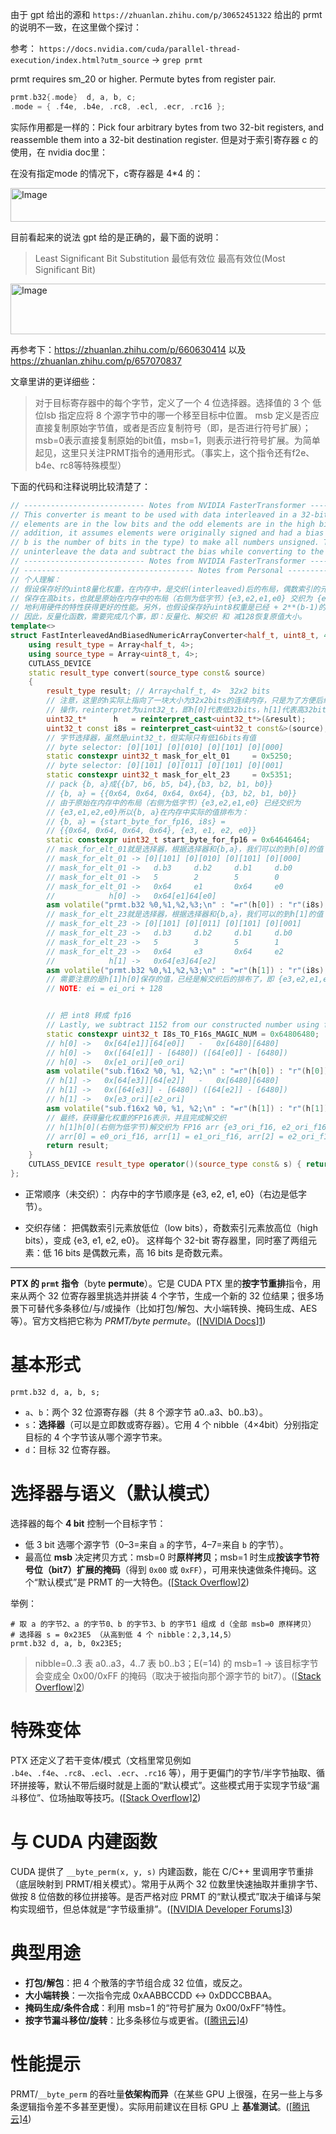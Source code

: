 
由于 gpt 给出的源和 `https://zhuanlan.zhihu.com/p/30652451322` 给出的 prmt 的说明不一致，在这里做个探讨：

参考： `https://docs.nvidia.com/cuda/parallel-thread-execution/index.html?utm_source` -> `grep prmt`

prmt requires sm_20 or higher.
Permute bytes from register pair.

``` cpp
prmt.b32{.mode}  d, a, b, c;
.mode = { .f4e, .b4e, .rc8, .ecl, .ecr, .rc16 };
```

实际作用都是一样的：Pick four arbitrary bytes from two 32-bit registers, and reassemble them into a 32-bit destination register.
但是对于索引寄存器 c 的使用，在 nvidia doc里：

在没有指定mode 的情况下，c寄存器是 4*4 的：

<img width="1064" height="54" alt="Image" src="https://github.com/user-attachments/assets/7c9e0d5d-ad8a-45b8-8190-736bc7332f82" />

目前看起来的说法 gpt 给的是正确的，最下面的说明：

>  Least Significant Bit Substitution 最低有效位
> 最高有效位(Most Significant Bit)

<img width="1093" height="81" alt="Image" src="https://github.com/user-attachments/assets/00f2137f-29bf-4022-ba3b-19708b3f26c0" />

再参考下：https://zhuanlan.zhihu.com/p/660630414 以及 https://zhuanlan.zhihu.com/p/657070837

文章里讲的更详细些：

> 对于目标寄存器中的每个字节，定义了一个 4 位选择器。选择值的 3 个 低位lsb 指定应将 8 个源字节中的哪一个移至目标中位置。 msb 定义是否应直接复制原始字节值，或者是否应复制符号（即，是否进行符号扩展）；msb=0表示直接复制原始的bit值，msb=1，则表示进行符号扩展。为简单起见，这里只关注PRMT指令的通用形式。（事实上，这个指令还有f2e、b4e、rc8等特殊模型）

下面的代码和注释说明比较清楚了：

``` cpp
// --------------------------- Notes from NVIDIA FasterTransformer ------------------------------
// This converter is meant to be used with data interleaved in a 32-bit register where the even 
// elements are in the low bits and the odd elements are in the high bits of the register. In 
// addition, it assumes elements were originally signed and had a bias of 2**(b-1) added (where 
// b is the number of bits in the type) to make all numbers unsigned. This converter will 
// uninterleave the data and subtract the bias while converting to the result type.
// --------------------------- Notes from NVIDIA FasterTransformer ------------------------------
// -------------------------------------- Notes from Personal -----------------------------------
// 个人理解：
// 假设保存好的uint8量化权重，在内存中，是交织(interleaved)后的布局，偶数索引的元素保存在低bits，奇数索引的元素
// 保存在高bits，也就是原始在内存中的布局（右侧为低字节）{e3,e2,e1,e0} 交织为 {e3,e1,e2,e0}. 这应该是为了更好
// 地利用硬件的特性获得更好的性能。另外，也假设保存好uint8权重是已经 + 2**(b-1)的了，即128，已经是unsigned数值。
// 因此，反量化函数，需要完成几个事，即：反量化、解交织 和 减128恢复原值大小。
template<>
struct FastInterleavedAndBiasedNumericArrayConverter<half_t, uint8_t, 4> {
    using result_type = Array<half_t, 4>;
    using source_type = Array<uint8_t, 4>;
    CUTLASS_DEVICE
    static result_type convert(source_type const& source)
    {   
        result_type result; // Array<half_t, 4>  32x2 bits
        // 注意，这里的h实际上指向了一块大小为32x2bits的连续内存，只是为了方便后续的
        // 操作，reinterpret为uint32_t，即h[0]代表低32bits，h[1]代表高32bits
        uint32_t*      h   = reinterpret_cast<uint32_t*>(&result);
        uint32_t const i8s = reinterpret_cast<uint32_t const&>(source);
        // 字节选择器，虽然是uint32_t，但实际只有低16bits有值
        // byte selector: [0][101] [0][010] [0][101] [0][000]
        static constexpr uint32_t mask_for_elt_01     = 0x5250;   
        // byte selector: [0][101] [0][011] [0][101] [0][001] 
        static constexpr uint32_t mask_for_elt_23     = 0x5351;    
        // pack {b, a}成{{b7, b6, b5, b4},{b3, b2, b1, b0}}
        // {b, a} = {{0x64, 0x64, 0x64, 0x64}, {b3, b2, b1, b0}}
        // 由于原始在内存中的布局（右侧为低字节）{e3,e2,e1,e0} 已经交织为 
        // {e3,e1,e2,e0}所以{b, a}在内存中实际的值排布为：
        // {b, a} = {start_byte_for_fp16, i8s} = 
        // {{0x64, 0x64, 0x64, 0x64}, {e3, e1, e2, e0}}
        static constexpr uint32_t start_byte_for_fp16 = 0x64646464;  
        // mask_for_elt_01就是选择器，根据选择器和{b,a}，我们可以的到h[0]的值
        // mask_for_elt_01 -> [0][101] [0][010] [0][101] [0][000]
        // mask_for_elt_01 ->   d.b3     d.b2     d.b1     d.b0
        // mask_for_elt_01 ->   5        2        5        0
        // mask_for_elt_01 ->   0x64     e1       0x64     e0
        //            h[0] ->   0x64[e1]64[e0]
        asm volatile("prmt.b32 %0,%1,%2,%3;\n" : "=r"(h[0]) : "r"(i8s), "n"(start_byte_for_fp16), "n"(mask_for_elt_01));
        // mask_for_elt_23就是选择器，根据选择器和{b,a}，我们可以的到h[1]的值
        // mask_for_elt_23 -> [0][101] [0][011] [0][101] [0][001]
        // mask_for_elt_23 ->   d.b3     d.b2     d.b1     d.b0
        // mask_for_elt_23 ->   5        3        5        1
        // mask_for_elt_23 ->   0x64     e3       0x64     e2
        //            h[1] ->   0x64[e3]64[e2]
        asm volatile("prmt.b32 %0,%1,%2,%3;\n" : "=r"(h[1]) : "r"(i8s), "n"(start_byte_for_fp16), "n"(mask_for_elt_23));
        // 需要注意的是h[1]h[0]保存的值，已经是解交织后的排布了，即 {e3,e2,e1,e0}
        // NOTE: ei = ei_ori + 128


        // 把 int8 转成 fp16
        // Lastly, we subtract 1152 from our constructed number using fp16 math to get our signed integer as fp16.
        static constexpr uint32_t I8s_TO_F16s_MAGIC_NUM = 0x64806480;
        // h[0] ->   0x[64[e1]][64[e0]]   -   0x[6480][6480]
        // h[0] ->   0x([64[e1]] - [6480]) ([64[e0]] - [6480])
        // h[0] ->   0x[e1_ori][e0_ori]
        asm volatile("sub.f16x2 %0, %1, %2;\n" : "=r"(h[0]) : "r"(h[0]), "r"(I8s_TO_F16s_MAGIC_NUM));
        // h[1] ->   0x[64[e3]][64[e2]]   -   0x[6480][6480]
        // h[1] ->   0x([64[e3]] - [6480]) ([64[e2]] - [6480])
        // h[1] ->   0x[e3_ori][e2_ori]
        asm volatile("sub.f16x2 %0, %1, %2;\n" : "=r"(h[1]) : "r"(h[1]), "r"(I8s_TO_F16s_MAGIC_NUM));
        // 最终，获得量化权重的FP16表示，并且完成解交织
        // h[1]h[0](右侧为低字节)解交织为 FP16 arr {e3_ori_f16, e2_ori_f16, e1_ori_f16, e0_ori_f16} 
        // arr[0] = e0_ori_f16, arr[1] = e1_ori_f16, arr[2] = e2_ori_f16, arr[3] = e3_ori_f16
        return result;
    }
    CUTLASS_DEVICE result_type operator()(source_type const& s) { return convert(s); }
};
```

- 正常顺序（未交织）：
内存中的字节顺序是 {e3, e2, e1, e0}（右边是低字节）。

- 交织存储：
把偶数索引元素放低位（low bits），奇数索引元素放高位（high bits），变成 {e3, e1, e2, e0}。
这样每个 32-bit 寄存器里，同时塞了两组元素：低 16 bits 是偶数元素，高 16 bits 是奇数元素。

---

**PTX 的 `prmt` 指令**（byte **permute**）。它是 CUDA PTX 里的**按字节重排**指令，用来从两个 32 位寄存器里挑选并拼装 4 个字节，生成一个新的 32 位结果；很多场景下可替代多条移位/与/或操作（比如打包/解包、大小端转换、掩码生成、AES 等）。官方文档把它称为 *PRMT/byte permute*。([[NVIDIA Docs](https://docs.nvidia.com/cuda/parallel-thread-execution/index.html?utm_source=chatgpt.com)][1])

# 基本形式

```
prmt.b32 d, a, b, s;
```

* `a`、`b`：两个 32 位源寄存器（共 8 个源字节 a0..a3、b0..b3）。
* `s`：**选择器**（可以是立即数或寄存器）。它用 4 个 nibble（4×4bit）分别指定目标的 4 个字节该从哪个源字节来。
* `d`：目标 32 位寄存器。

# 选择器与语义（默认模式）

选择器的每个 **4 bit** 控制一个目标字节：

* 低 3 bit 选哪个源字节（0–3=来自 `a` 的字节，4–7=来自 `b` 的字节）。
* 最高位 **msb** 决定拷贝方式：msb=0 时**原样拷贝**；msb=1 时生成**按该字节符号位（bit7）扩展的掩码**（得到 `0x00` 或 `0xFF`），可用来快速做条件掩码。这个“默认模式”是 PRMT 的一大特色。([[Stack Overflow](https://stackoverflow.com/questions/60263413/when-is-the-default-variant-ptx-instruction-prmt-useful?utm_source=chatgpt.com)][2])

举例：

```
# 取 a 的字节2、a 的字节0、b 的字节3、b 的字节1 组成 d（全部 msb=0 原样拷贝）
# 选择器 s = 0x23E5 （从高到低 4 个 nibble：2,3,14,5）
prmt.b32 d, a, b, 0x23E5;
```

> nibble=0..3 表 a0..a3，4..7 表 b0..b3；E(=14) 的 msb=1 → 该目标字节会变成全 0x00/0xFF 的掩码（取决于被指向那个源字节的 bit7）。([[Stack Overflow](https://stackoverflow.com/questions/60263413/when-is-the-default-variant-ptx-instruction-prmt-useful?utm_source=chatgpt.com)][2])

# 特殊变体

PTX 还定义了若干变体/模式（文档里常见例如 `.b4e`、`.f4e`、`.rc8`、`.ecl`、`.ecr`、`.rc16` 等），用于更偏门的字节/半字节抽取、循环拼接等，默认不带后缀时就是上面的“默认模式”。这些模式用于实现字节级“漏斗移位”、位场抽取等技巧。([[Stack Overflow](https://stackoverflow.com/questions/60263413/when-is-the-default-variant-ptx-instruction-prmt-useful?utm_source=chatgpt.com)][2])

# 与 CUDA 内建函数

CUDA 提供了 `__byte_perm(x, y, s)` 内建函数，能在 C/C++ 里调用字节重排（底层映射到 PRMT/相关模式）。常用于从两个 32 位数里快速抽取并重排字节、做按 8 位倍数的移位拼接等。是否严格对应 PRMT 的“默认模式”取决于编译与架构实现细节，但总体就是“字节级重排”。([[NVIDIA Developer Forums](https://forums.developer.nvidia.com/t/questions-about-byte-perm-x-y-s/17822?utm_source=chatgpt.com)][3])

# 典型用途

* **打包/解包**：把 4 个散落的字节组合成 32 位值，或反之。
* **大小端转换**：一次指令完成 0xAABBCCDD ↔ 0xDDCCBBAA。
* **掩码生成/条件合成**：利用 msb=1 的“符号扩展为 0x00/0xFF”特性。
* **按字节漏斗移位/旋转**：比多条移位与或更省。([[腾讯云](https://cloud.tencent.com/developer/ask/sof/114473886/answer/137015457?utm_source=chatgpt.com)][4])

# 性能提示

PRMT/`__byte_perm` 的吞吐量**依架构而异**（在某些 GPU 上很强，在另一些上与多条逻辑指令差不多甚至更慢）。实际用前建议在目标 GPU 上 **基准测试**。([[腾讯云](https://cloud.tencent.com/developer/ask/sof/114473886/answer/137015457?utm_source=chatgpt.com)][4])


[1]: https://docs.nvidia.com/cuda/parallel-thread-execution/index.html?utm_source=chatgpt.com "1. Introduction — PTX ISA 9.0 documentation"
[2]: https://stackoverflow.com/questions/60263413/when-is-the-default-variant-ptx-instruction-prmt-useful?utm_source=chatgpt.com "When is the (default-variant) PTX instruction `prmt` useful?"
[3]: https://forums.developer.nvidia.com/t/questions-about-byte-perm-x-y-s/17822?utm_source=chatgpt.com "Questions about __byte_perm (x,y,s) - CUDA Programming and Performance ..."
[4]: https://cloud.tencent.com/developer/ask/sof/114473886/answer/137015457?utm_source=chatgpt.com "在CUDA中用SIMD实现位旋转算子-腾讯云开发者社区-腾讯云"